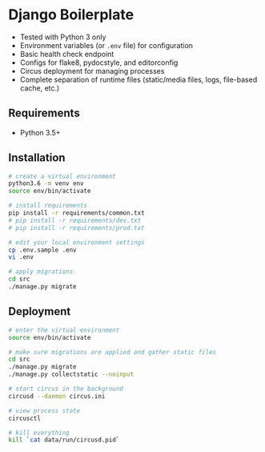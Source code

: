 # Django Boilerplate

- Tested with Python 3 only
- Environment variables (or `.env` file) for configuration
- Basic health check endpoint
- Configs for flake8, pydocstyle, and editorconfig
- Circus deployment for managing processes
- Complete separation of runtime files (static/media files, logs, file-based cache, etc.)

## Requirements

- Python 3.5+


## Installation

```sh
# create a virtual environment
python3.6 -m venv env
source env/bin/activate

# install requirements
pip install -r requirements/common.txt
# pip install -r requirements/dev.txt
# pip install -r requirements/prod.txt

# edit your local environment settings
cp .env.sample .env
vi .env

# apply migrations
cd src
./manage.py migrate
```

## Deployment

```sh
# enter the virtual environment
source env/bin/activate

# make sure migrations are applied and gather static files
cd src
./manage.py migrate
./manage.py collectstatic --noinput

# start circus in the background
circusd --daemon circus.ini

# view process state
circusctl

# kill everything
kill `cat data/run/circusd.pid`
```
